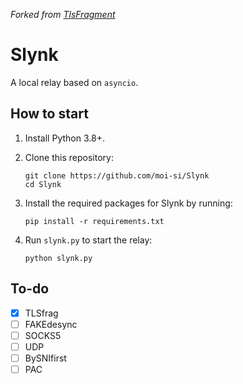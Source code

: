 *Forked from [TlsFragment](https://github.com/maoist2009/TlsFragment)*
# Slynk
A local relay based on `asyncio`.
## How to start
1. Install Python 3.8+.
2. Clone this repository:

   ```
   git clone https://github.com/moi-si/Slynk
   cd Slynk
   ```
3. Install the required packages for Slynk by running:

   ```
   pip install -r requirements.txt
   ```
4. Run `slynk.py` to start the relay:

   ```
   python slynk.py
   ```
## To-do
- [x] TLSfrag
- [ ] FAKEdesync
- [ ] SOCKS5
- [ ] UDP
- [ ] BySNIfirst
- [ ] PAC
